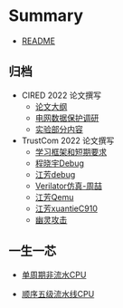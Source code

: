 # Summary

* [README](README.md)

## 归档
* CIRED 2022 论文撰写
	* [论文大纲](CIRED/outline.md)
	* [电网数据保护调研](CIRED/dataprotect.md)
	* [实验部分内容](CIRED/implementation.md)
* TrustCom 2022 论文撰写
	* [学习框架和短期要求](TrustCom2022/meeting1.md)
	* [程晓宇Debug](TrustCom2022/cxydebug.md)
	* [江芳debug](TrustCom2022/fangjDebug.md)
	* [Verilator仿真-周喆](TrustCom2022/zz.md)
	* [江芳Qemu](TrustCom2022/Qemu.md)
	* [江芳xuantieC910](TrustCom2022/xuantieC910.md)
	* [幽灵攻击](TrustCom2022/spectre-attack.md)

## 一生一芯

* [单周期非流水CPU](ysyx/riscvCpu/SingleCycleCore.md)

* [顺序五级流水线CPU](ysyx/riscvCpu/PipelineCpu.md)
